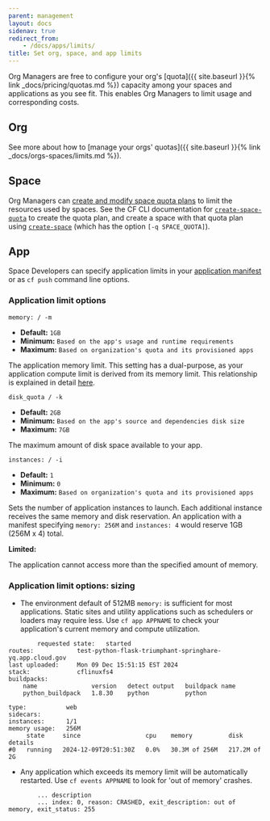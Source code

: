 ```yaml
---
parent: management
layout: docs
sidenav: true
redirect_from:
    - /docs/apps/limits/
title: Set org, space, and app limits
---
```


Org Managers are free to configure your org's [quota]({{ site.baseurl }}{% link _docs/pricing/quotas.md %}) capacity among your spaces and applications as you see fit. This enables Org Managers to limit usage and corresponding costs.

## Org

See more about how to [manage your orgs' quotas]({{ site.baseurl }}{% link _docs/orgs-spaces/limits.md %}).

## Space

Org Managers can [create and modify space quota plans](https://docs.cloudfoundry.org/adminguide/quota-plans.html#space) to limit the resources used by spaces. See the CF CLI documentation for [`create-space-quota`](http://cli.cloudfoundry.org/en-US/cf/create-space-quota.html) to create the quota plan, and create a space with that quota plan using [`create-space`](http://cli.cloudfoundry.org/en-US/cf/create-space.html) (which has the option `[-q SPACE_QUOTA]`).

## App

Space Developers can specify application limits in your [application manifest](https://docs.cloudfoundry.org/devguide/deploy-apps/manifest.html) or as `cf push` command line options.

### Application limit options

`memory: / -m`
- **Default:** `1GB`
- **Minimum:** `Based on the app's usage and runtime requirements`
- **Maximum:** `Based on organization's quota and its provisioned apps`

The application memory limit. This setting has a dual-purpose, as your application compute limit is derived from its memory limit. This relationship is explained in detail [here](https://docs.cloudfoundry.org/concepts/container-security.html#cpu).

`disk_quota / -k`
- **Default:** `2GB`
- **Minimum:** `Based on the app's source and dependencies disk size`
- **Maximum:** `7GB`

The maximum amount of disk space available to your app.

`instances: / -i`
- **Default:** `1`
- **Minimum:** `0`
- **Maximum:** `Based on organization's quota and its provisioned apps`

Sets the number of application instances to launch. Each additional instance receives the same memory and disk reservation. An application with a manifest specifying `memory: 256M` and `instances: 4` would reserve 1GB (256M x 4) total.

**Limited:**

The application cannot access more than the specified amount of memory.


### Application limit options: sizing

- The environment default of 512MB `memory:` is sufficient for most applications. Static sites and utility applications such as schedulers or loaders may require less. Use `cf app APPNAME` to check your application's current memory and compute utilization.

```shell
		requested state:   started
routes:            test-python-flask-triumphant-springhare-yq.app.cloud.gov
last uploaded:     Mon 09 Dec 15:51:15 EST 2024
stack:             cflinuxfs4
buildpacks:        
	name               version   detect output   buildpack name
	python_buildpack   1.8.30    python          python

type:           web
sidecars:       
instances:      1/1
memory usage:   256M
     state     since                  cpu    memory          disk           details
#0   running   2024-12-09T20:51:30Z   0.0%   30.3M of 256M   217.2M of 2G  
```

- Any application which exceeds its memory limit will be automatically restarted. Use `cf events APPNAME` to look for 'out of memory' crashes.

```shell
		... description
		... index: 0, reason: CRASHED, exit_description: out of memory, exit_status: 255
```
